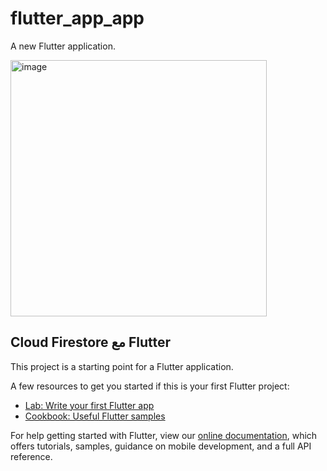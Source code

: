 # flutter_app_app
A new Flutter application.

<img width="410" alt="image" src="https://user-images.githubusercontent.com/75604506/169720640-670817f2-c483-44f8-8036-506640e59405.png">

## Cloud Firestore مع Flutter 

This project is a starting point for a Flutter application.

A few resources to get you started if this is your first Flutter project:

- [Lab: Write your first Flutter app](https://flutter.dev/docs/get-started/codelab)
- [Cookbook: Useful Flutter samples](https://flutter.dev/docs/cookbook)

For help getting started with Flutter, view our
[online documentation](https://flutter.dev/docs), which offers tutorials,
samples, guidance on mobile development, and a full API reference.

